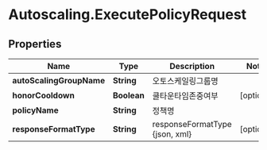 # Autoscaling.ExecutePolicyRequest

## Properties
Name | Type | Description | Notes
------------ | ------------- | ------------- | -------------
**autoScalingGroupName** | **String** | 오토스케일링그룹명 | 
**honorCooldown** | **Boolean** | 쿨타운타임존중여부 | [optional] 
**policyName** | **String** | 정책명 | 
**responseFormatType** | **String** | responseFormatType {json, xml} | [optional] 


